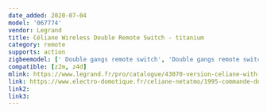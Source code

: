 ```yaml
---
date_added: 2020-07-04
model: '067774'
vendor: Legrand
title: Céliane Wireless Double Remote Switch - titanium
category: remote
supports: action
zigbeemodel: [' Double gangs remote switch', 'Double gangs remote switch']
compatible: [z2m, z4d]
mlink: https://www.legrand.fr/pro/catalogue/43070-version-celiane-with-netatmo/commande-double-sans-fil-celiane-with-netatmo-pour-eclairage-ou-prise-connectee-ou-micromodule-titane
link: https://www.electro-domotique.fr/celiane-netatmo/1995-commande-double-sans-fil-celiane-with-netatmo-pour-eclairage-ou-prise-connectee-ou-micromodule-titane-legrand-067774-3414971015852.html
link2: 
link3: 
---
```

